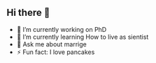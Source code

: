 ## Hi there 👋

- 🔭 I’m currently working on PhD
- 🌱 I’m currently learning How to live as sientist 
- 💬 Ask me about marrige
- ⚡ Fun fact: I love pancakes

